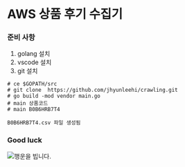 # AWS 상품 후기 수집기

### 준비 사항 
1. golang 설치
2. vscode 설치 
3. git 설치
```
# ce $GOPATH/src
# git clone  https://github.com/jhyunleehi/crawling.git
# go build -mod vendor main.go
# main 상품코드 
# main B0B6HRB7T4

B0B6HRB7T4.csv 파일 생성됨  
```

### Good luck

![행운을 빕니다. ](https://media.istockphoto.com/id/611778400/photo/happy-man-showing-thumb-up.jpg?s=170667a&w=0&k=20&c=O2RHAuRaWvveIduXAGXLtHaGLXrXS7WeEBeAdkkMRbY=)